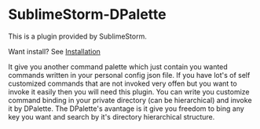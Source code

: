 # SublimeStorm-DPalette
This is a plugin provided by SublimeStorm. 

Want install? See [Installation](https://github.com/)

It give you another command palette which just contain you wanted commands written in your personal config json file. 
If you have lot's of self customized commands that are not invoked very offen but you want to invoke it easily then you will need this plugin.
You can write you customize command binding in your private directory (can be hierarchical) and invoke it by DPalette.
The DPalette's avantage is it give you freedom to bing any key you want and search by it's directory hierarchical structure.

